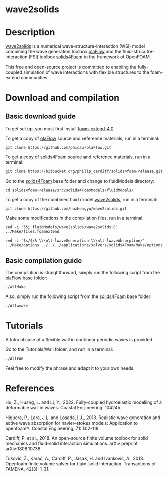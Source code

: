 wave2solids
======
# Description
[wave2solids](https://github.com/huzhengyu/wave2solids) is a numerical wave-structure-interaction (WSI) model combining the wave generation toolbox [olaFlow](https://github.com/phicau/olaFlow) and the fluid-strucutre-interaction (FSI) toolbox [solids4Foam](https://bitbucket.org/philip_cardiff/solids4foam-release/src/master/) in the framework of OpenFOAM.

This free and open-source project is committed to enabling the fully-coupled simulation of wave interactions with flexible structures to the foam-extend communities.

# Download and compilation
## Basic download guide
To get set up, you must first install [foam-extend-4.0](https://github.com/Unofficial-Extend-Project-Mirror/foam-extend-foam-extend-4.0).

To get a copy of [olaFlow](https://github.com/phicau/olaFlow) source and reference materials, run in a terminal:

`git clone https://github.com/phicau/olaFlow.git`

To get a copy of [solids4Foam](https://bitbucket.org/philip_cardiff/solids4foam-release/src/master/) source and reference materials, run in a terminal:

`git clone https://bitbucket.org/philip_cardiff/solids4foam-release.git`

Go to the [solids4Foam](https://bitbucket.org/philip_cardiff/solids4foam-release/src/master/) base folder and change to fluidModels directory:

`cd solids4foam-release/src/solids4FoamModels/fluidModels/`

To get a copy of the combined fluid model [wave2solids](https://github.com/huzhengyu/wave2solids), run in a terminal:

`git clone https://github.com/huzhengyu/wave2solids.git`

Make some modifications in the compilation files, run in a terminal:

`sed -i '35i fluidModels/wave2solids/wave2solids.C' ../Make/files.foamextend`

`sed -i '$s/$/& \\\n\t-lwaveGeneration \\\n\t-lwaveAbsorption/' ../Make/options ../../../applications/solvers/solids4Foam/Make/options`

## Basic compilation guide
The compilation is straightforward, simply run the following script from the [olaFlow](https://olaflow.github.io) base folder:

`./allMake`

Also, simply run the following script from the [solids4Foam](https://bitbucket.org/philip_cardiff/solids4foam-release/src/master/) base folder:

`./Allwmake`


# Tutorials
A tutorial case of a flexible wall in nonlinear periodic waves is provided.

Go to the Tutorials/Wall folder, and run in a terminal:

`./Allrun`

Feel free to modify the phrase and adapt it to your own needs.

# References
Hu, Z., Huang, L. and Li, Y., 2022. Fully-coupled hydroelastic modelling of a deformable wall in waves. Coastal Engineering: 104245.

Higuera, P., Lara, J.L. and Losada, I.J., 2013. Realistic wave generation and active wave absorption for navier–stokes models: Application to openfoam®. Coastal Engineering, 71: 102-118.

Cardiff, P. et al., 2018. An open-source finite volume toolbox for solid mechanics and fluid-solid interaction simulations. arXiv preprint arXiv:1808.10736.

Tuković, Ž., Karač, A., Cardiff, P., Jasak, H. and Ivanković, A., 2018. Openfoam finite volume solver for fluid-solid interaction. Transactions of FAMENA, 42(3): 1-31.
